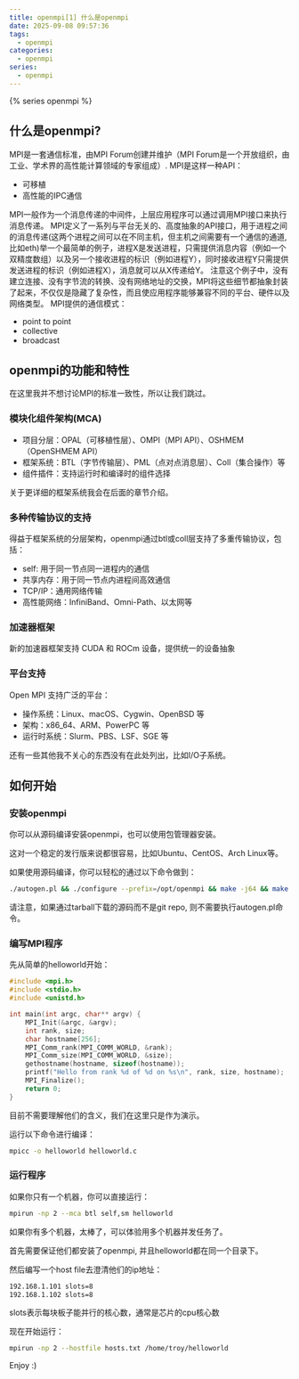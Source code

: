 ```yaml
---
title: openmpi[1] 什么是openmpi
date: 2025-09-08 09:57:36
tags:
  - openmpi
categories:
  - openmpi
series:
  - openmpi
---
```


{% series openmpi %}

## 什么是openmpi?

MPI是一套通信标准，由MPI Forum创建并维护（MPI Forum是一个开放组织，由工业、学术界的高性能计算领域的专家组成）.
MPI是这样一种API：
- 可移植
- 高性能的IPC通信

MPI一般作为一个消息传递的中间件，上层应用程序可以通过调用MPI接口来执行消息传递。
MPI定义了一系列与平台无关的、高度抽象的API接口，用于进程之间的消息传递(这两个进程之间可以在不同主机，但主机之间需要有一个通信的通道, 比如eth)举一个最简单的例子，进程X是发送进程，只需提供消息内容（例如一个双精度数组）以及另一个接收进程的标识（例如进程Y），同时接收进程Y只需提供发送进程的标识（例如进程X），消息就可以从X传递给Y。
注意这个例子中，没有建立连接、没有字节流的转换、没有网络地址的交换，MPI将这些细节都抽象封装了起来，不仅仅是隐藏了复杂性，而且使应用程序能够兼容不同的平台、硬件以及网络类型。
MPI提供的通信模式：

- point to point
- collective
- broadcast

## openmpi的功能和特性

在这里我并不想讨论MPI的标准一致性，所以让我们跳过。

### 模块化组件架构(MCA)

- 项目分层：OPAL（可移植性层）、OMPI（MPI API）、OSHMEM（OpenSHMEM API）
- 框架系统：BTL（字节传输层）、PML（点对点消息层）、Coll（集合操作）等
- 组件插件：支持运行时和编译时的组件选择

关于更详细的框架系统我会在后面的章节介绍。

### 多种传输协议的支持

得益于框架系统的分层架构，openmpi通过btl或coll层支持了多重传输协议，包括：

- self: 用于同一节点同一进程内的通信
- 共享内存：用于同一节点内进程间高效通信
- TCP/IP：通用网络传输
- 高性能网络：InfiniBand、Omni-Path、以太网等

### 加速器框架

新的加速器框架支持 CUDA 和 ROCm 设备，提供统一的设备抽象

### 平台支持

Open MPI 支持广泛的平台：

- 操作系统：Linux、macOS、Cygwin、OpenBSD 等
- 架构：x86_64、ARM、PowerPC 等
- 运行时系统：Slurm、PBS、LSF、SGE 等

还有一些其他我不关心的东西没有在此处列出，比如I/O子系统。

## 如何开始

### 安装openmpi

你可以从源码编译安装openmpi，也可以使用包管理器安装。

这对一个稳定的发行版来说都很容易，比如Ubuntu、CentOS、Arch Linux等。

如果使用源码编译，你可以轻松的通过以下命令做到：

```bash
./autogen.pl && ./configure --prefix=/opt/openmpi && make -j64 && make install
```

请注意，如果通过tarball下载的源码而不是git repo, 则不需要执行autogen.pl命令。

### 编写MPI程序

先从简单的helloworld开始：

```c
#include <mpi.h>
#include <stdio.h>
#include <unistd.h>

int main(int argc, char** argv) {
    MPI_Init(&argc, &argv);
    int rank, size;
    char hostname[256];
    MPI_Comm_rank(MPI_COMM_WORLD, &rank);
    MPI_Comm_size(MPI_COMM_WORLD, &size);
    gethostname(hostname, sizeof(hostname));
    printf("Hello from rank %d of %d on %s\n", rank, size, hostname);
    MPI_Finalize();
    return 0;
}
```

目前不需要理解他们的含义，我们在这里只是作为演示。

运行以下命令进行编译：

```bash
mpicc -o helloworld helloworld.c
```

### 运行程序

如果你只有一个机器，你可以直接运行：

```bash
mpirun -np 2 --mca btl self,sm helloworld
```

如果你有多个机器，太棒了，可以体验用多个机器并发任务了。

首先需要保证他们都安装了openmpi, 并且helloworld都在同一个目录下。

然后编写一个host file去澄清他们的ip地址：

```bash
192.168.1.101 slots=8
192.168.1.102 slots=8
```

slots表示每块板子能并行的核心数，通常是芯片的cpu核心数

现在开始运行：

```bash
mpirun -np 2 --hostfile hosts.txt /home/troy/helloworld
```

Enjoy :)
